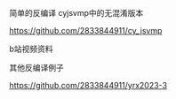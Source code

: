 简单的反编译 cyjsvmp中的无混淆版本

https://github.com/2833844911/cy_jsvmp

b站视频资料

其他反编译例子

https://github.com/2833844911/yrx2023-3

